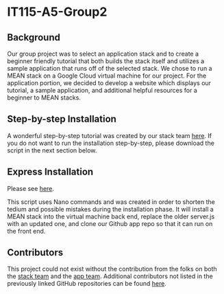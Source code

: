 # IT115-A5-Group2

## Background
Our group project was to select an application stack and to create a 
beginner friendly tutorial that both builds the stack itself and utilizes a sample application
that runs off of the selected stack. We chose to run a MEAN stack on a Google Cloud virtual machine
for our project. For the application portion, we decided to develop a website which displays our tutorial,
a sample application, and additional helpful resources for a beginner to MEAN stacks.

## Step-by-step Installation

A wonderful step-by-step tutorial was created by our stack team [here](https://docs.google.com/document/d/18c7CHRrGjZ5qK9Brt-y-8DYxT4aPEHqt0FGctEyiWPo). 
If you do not want to run the installation step-by-step, please download the script in the next section below.
 
## Express Installation

Please see [here](https://github.com/Exochos/script/).

This script uses Nano commands and was created in order to shorten the tedium and possible mistakes
during the installation phase. It will install a MEAN stack into the virtual machine back end, replace the older 
server.js with an updated one, and clone our Github app repo so that it can run on the front end.

## Contributors
 
This project could not exist without the contribution from the folks on both the [stack team](https://github.com/Titane73/it115-a5-group2-stackproject/graphs/contributors) and the [app team](https://github.com/Titane73/it115-a5-g2-app/graphs/contributors).
Additional contributors not listed in the previously linked GitHub repositories can be found [here](https://titane73.github.io/it115-a5-g2-app/aboutus.html).
